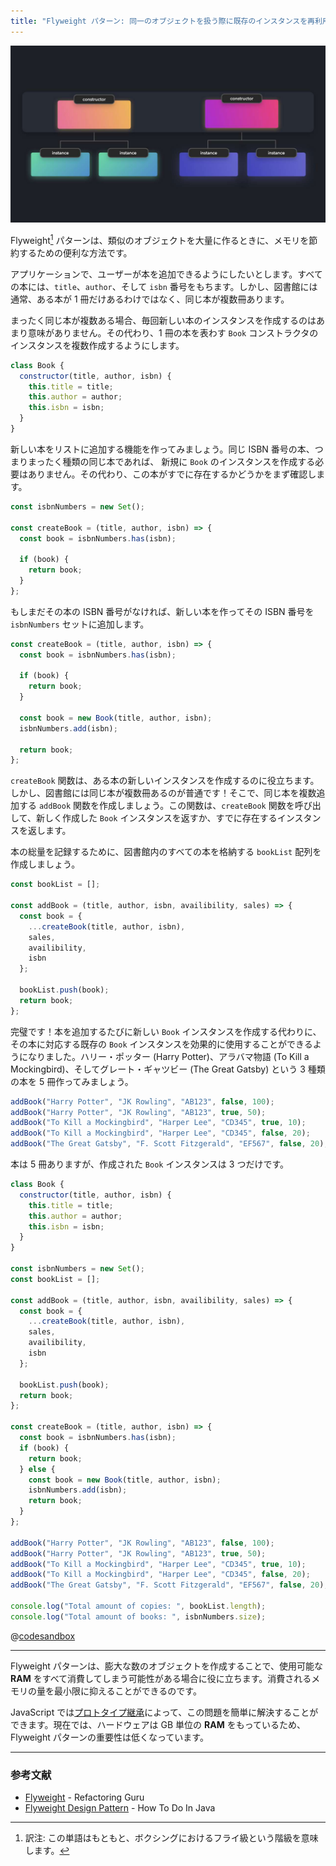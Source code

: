 ```yaml
---
title: "Flyweight パターン: 同一のオブジェクトを扱う際に既存のインスタンスを再利用する"
---
```


![](/images/learning-patterns/flyweight-pattern-1280w.jpg)

Flyweight[^1] パターンは、類似のオブジェクトを大量に作るときに、メモリを節約するための便利な方法です。

[^1]: 訳注: この単語はもともと、ボクシングにおけるフライ級という階級を意味します。

アプリケーションで、ユーザーが本を追加できるようにしたいとします。すべての本には、`title`、`author`、そして `isbn` 番号をもちます。しかし、図書館には通常、ある本が 1 冊だけあるわけではなく、同じ本が複数冊あります。

まったく同じ本が複数ある場合、毎回新しい本のインスタンスを作成するのはあまり意味がありません。その代わり、1 冊の本を表わす `Book` コンストラクタのインスタンスを複数作成するようにします。

```js
class Book {
  constructor(title, author, isbn) {
    this.title = title;
    this.author = author;
    this.isbn = isbn;
  }
}
```

新しい本をリストに追加する機能を作ってみましょう。同じ ISBN 番号の本、つまりまったく種類の同じ本であれば、 新規に `Book` のインスタンスを作成する必要はありません。その代わり、この本がすでに存在するかどうかをまず確認します。

```js
const isbnNumbers = new Set();

const createBook = (title, author, isbn) => {
  const book = isbnNumbers.has(isbn);

  if (book) {
    return book;
  }
};
```

もしまだその本の ISBN 番号がなければ、新しい本を作ってその ISBN 番号を `isbnNumbers` セットに追加します。

```js
const createBook = (title, author, isbn) => {
  const book = isbnNumbers.has(isbn);

  if (book) {
    return book;
  }

  const book = new Book(title, author, isbn);
  isbnNumbers.add(isbn);

  return book;
};
```

`createBook` 関数は、ある本の新しいインスタンスを作成するのに役立ちます。しかし、図書館には同じ本が複数冊あるのが普通です！そこで、同じ本を複数追加する `addBook` 関数を作成しましょう。この関数は、`createBook` 関数を呼び出して、新しく作成した `Book` インスタンスを返すか、すでに存在するインスタンスを返します。

本の総量を記録するために、図書館内のすべての本を格納する `bookList` 配列を作成しましょう。

```js
const bookList = [];

const addBook = (title, author, isbn, availibility, sales) => {
  const book = {
    ...createBook(title, author, isbn),
    sales,
    availibility,
    isbn
  };

  bookList.push(book);
  return book;
};
```

完璧です！本を追加するたびに新しい `Book` インスタンスを作成する代わりに、その本に対応する既存の `Book` インスタンスを効果的に使用することができるようになりました。ハリー・ポッター (Harry Potter)、アラバマ物語 (To Kill a Mockingbird)、そしてグレート・ギャツビー (The Great Gatsby) という 3 種類の本を 5 冊作ってみましょう。

```js
addBook("Harry Potter", "JK Rowling", "AB123", false, 100);
addBook("Harry Potter", "JK Rowling", "AB123", true, 50);
addBook("To Kill a Mockingbird", "Harper Lee", "CD345", true, 10);
addBook("To Kill a Mockingbird", "Harper Lee", "CD345", false, 20);
addBook("The Great Gatsby", "F. Scott Fitzgerald", "EF567", false, 20);
```

本は 5 冊ありますが、作成された `Book` インスタンスは 3 つだけです。

```js:index.js
class Book {
  constructor(title, author, isbn) {
    this.title = title;
    this.author = author;
    this.isbn = isbn;
  }
}

const isbnNumbers = new Set();
const bookList = [];

const addBook = (title, author, isbn, availibility, sales) => {
  const book = {
    ...createBook(title, author, isbn),
    sales,
    availibility,
    isbn
  };

  bookList.push(book);
  return book;
};

const createBook = (title, author, isbn) => {
  const book = isbnNumbers.has(isbn);
  if (book) {
    return book;
  } else {
    const book = new Book(title, author, isbn);
    isbnNumbers.add(isbn);
    return book;
  }
};

addBook("Harry Potter", "JK Rowling", "AB123", false, 100);
addBook("Harry Potter", "JK Rowling", "AB123", true, 50);
addBook("To Kill a Mockingbird", "Harper Lee", "CD345", true, 10);
addBook("To Kill a Mockingbird", "Harper Lee", "CD345", false, 20);
addBook("The Great Gatsby", "F. Scott Fitzgerald", "EF567", false, 20);

console.log("Total amount of copies: ", bookList.length);
console.log("Total amount of books: ", isbnNumbers.size);
```

@[codesandbox](https://codesandbox.io/embed/wandering-firefly-m5c31)

---

Flyweight パターンは、膨大な数のオブジェクトを作成することで、使用可能な **RAM** をすべて消費してしまう可能性がある場合に役に立ちます。消費されるメモリの量を最小限に抑えることができるのです。

JavaScript では[プロトタイプ継承](https://developer.mozilla.org/en-US/docs/Web/JavaScript/Inheritance_and_the_prototype_chain)によって、この問題を簡単に解決することができます。現在では、ハードウェアは GB 単位の **RAM** をもっているため、Flyweight パターンの重要性は低くなっています。

---

### 参考文献

* [Flyweight](https://refactoring.guru/design-patterns/flyweight) - Refactoring Guru
* [Flyweight Design Pattern](https://howtodoinjava.com/design-patterns/structural/flyweight-design-pattern) - How To Do In Java
